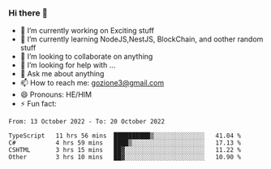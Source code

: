 ### Hi there 👋

<!--
**charlieScript/charlieScript** is a ✨ _special_ ✨ repository because its `README.md` (this file) appears on your GitHub profile.

Here are some ideas to get you started: -->

- 🔭 I’m currently working on Exciting stuff
- 🌱 I’m currently learning NodeJS,NestJS, BlockChain, and oother random stuff
- 👯 I’m looking to collaborate on anything
- 🤔 I’m looking for help with ...
- 💬 Ask me about anything
- 📫 How to reach me: gozione3@gmail.com
- 😄 Pronouns: HE/HIM
- ⚡ Fun fact: 
<!--START_SECTION:waka-->

```text
From: 13 October 2022 - To: 20 October 2022

TypeScript   11 hrs 56 mins  ██████████▒░░░░░░░░░░░░░░   41.04 %
C#           4 hrs 59 mins   ████▒░░░░░░░░░░░░░░░░░░░░   17.13 %
CSHTML       3 hrs 15 mins   ██▓░░░░░░░░░░░░░░░░░░░░░░   11.22 %
Other        3 hrs 10 mins   ██▓░░░░░░░░░░░░░░░░░░░░░░   10.90 %
```

<!--END_SECTION:waka-->
